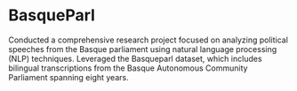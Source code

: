 # BasqueParl
Conducted a comprehensive research project focused on analyzing political speeches from the Basque parliament using natural language processing (NLP) techniques. Leveraged the Basqueparl dataset, which includes bilingual transcriptions from the Basque Autonomous Community Parliament spanning eight years.
